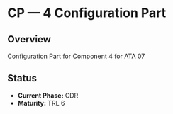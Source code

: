 # CP — 4 Configuration Part

## Overview
Configuration Part for Component 4 for ATA 07

## Status
- **Current Phase:** CDR
- **Maturity:** TRL 6
